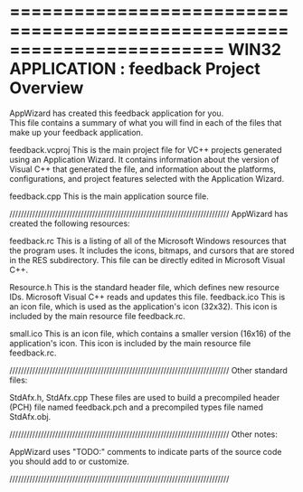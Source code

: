 ========================================================================
    WIN32 APPLICATION : feedback Project Overview
========================================================================

AppWizard has created this feedback application for you.  
This file contains a summary of what you will find in each of the files that
make up your feedback application.


feedback.vcproj
    This is the main project file for VC++ projects generated using an Application Wizard. 
    It contains information about the version of Visual C++ that generated the file, and 
    information about the platforms, configurations, and project features selected with the
    Application Wizard.

feedback.cpp
    This is the main application source file.

/////////////////////////////////////////////////////////////////////////////
AppWizard has created the following resources:

feedback.rc
    This is a listing of all of the Microsoft Windows resources that the
    program uses.  It includes the icons, bitmaps, and cursors that are stored
    in the RES subdirectory.  This file can be directly edited in Microsoft
    Visual C++.

Resource.h
    This is the standard header file, which defines new resource IDs.
    Microsoft Visual C++ reads and updates this file.
feedback.ico
    This is an icon file, which is used as the application's icon (32x32).
    This icon is included by the main resource file feedback.rc.

small.ico
    This is an icon file, which contains a smaller version (16x16)
    of the application's icon. This icon is included by the main resource
    file feedback.rc.

/////////////////////////////////////////////////////////////////////////////
Other standard files:

StdAfx.h, StdAfx.cpp
    These files are used to build a precompiled header (PCH) file
    named feedback.pch and a precompiled types file named StdAfx.obj.

/////////////////////////////////////////////////////////////////////////////
Other notes:

AppWizard uses "TODO:" comments to indicate parts of the source code you
should add to or customize.

/////////////////////////////////////////////////////////////////////////////
